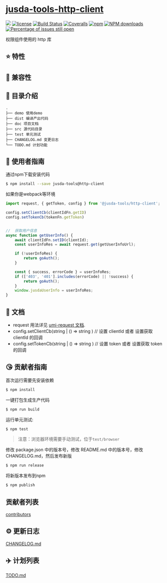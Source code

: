 # [jusda-tools-http-client](https://github.com/yazohu/jusda-tools-http-client)
[![](https://img.shields.io/badge/Powered%20by-jslib%20base-brightgreen.svg)](https://github.com/yanhaijing/jslib-base)
[![license](https://img.shields.io/badge/license-MIT-blue.svg)](https://github.com/yazohu/jusda-tools-http-client/blob/master/LICENSE)
[![Build Status](https://travis-ci.org/yazohu/jusda-tools-http-client.svg?branch=master)](https://travis-ci.org/yazohu/jusda-tools-http-client)
[![Coveralls](https://img.shields.io/coveralls/yazohu/jusda-tools-http-client.svg)](https://coveralls.io/github/yazohu/jusda-tools-http-client)
[![npm](https://img.shields.io/badge/npm-0.1.0-orange.svg)](https://www.npmjs.com/package/jusda-tools-http-client)
[![NPM downloads](http://img.shields.io/npm/dm/jusda-tools-http-client.svg?style=flat-square)](http://www.npmtrends.com/jusda-tools-http-client)
[![Percentage of issues still open](http://isitmaintained.com/badge/open/yazohu/jusda-tools-http-client.svg)](http://isitmaintained.com/project/yazohu/jusda-tools-http-client "Percentage of issues still open")

权限组件使用的 http 库

## :star: 特性


## :pill: 兼容性

## :open_file_folder: 目录介绍

```
.
├── demo 使用demo
├── dist 编译产出代码
├── doc 项目文档
├── src 源代码目录
├── test 单元测试
├── CHANGELOG.md 变更日志
└── TODO.md 计划功能
```

## :rocket: 使用者指南

通过npm下载安装代码

```bash
$ npm install --save jusda-tools@http-client
```



如果你是webpack等环境

```js
import request, { getToken, config } from '@jusda-tools/http-client';

config.setClientCb(clientIdFn.getID)
config.setTokenCb(tokenFn.getToken)


//  获取用户信息
async function getUserInfo() {
    await clientIdFn.setID(clientId);
    const userInfoRes = await request.get(getUserInfoUrl);

    if (!userInfoRes) {
        return goAuth();
    }

    const { success, errorCode } = userInfoRes;
    if (['403', '401'].includes(errorCode) || !success) {
        return goAuth();
    }
    window.jusdaUserInfo = userInfoRes;
}


```


## :bookmark_tabs: 文档

- request 用法详见 [umi-request 文档](https://github.com/umijs/umi-request).
- config.setClientCb(string | () => string )  // 设置 clientId 或者 设置获取 clientId 的回调
- config.setTokenCb(string | () => string ) // 设置 token 或者 设置获取 token 的回调

## :kissing_heart: 贡献者指南
首次运行需要先安装依赖

```bash
$ npm install
```

一键打包生成生产代码

```bash
$ npm run build
```

运行单元测试:

```bash
$ npm test
```

> 注意：浏览器环境需要手动测试，位于`test/browser`

修改 package.json 中的版本号，修改 README.md 中的版本号，修改 CHANGELOG.md，然后发布新版

```bash
$ npm run release
```

将新版本发布到npm

```bash
$ npm publish
```

## 贡献者列表

[contributors](https://github.com/yazohu/jusda-tools-http-client/graphs/contributors)

## :gear: 更新日志
[CHANGELOG.md](./CHANGELOG.md)

## :airplane: 计划列表
[TODO.md](./TODO.md)